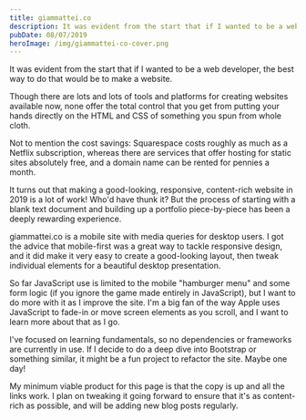 ```yaml
---
title: giammattei.co
description: It was evident from the start that if I wanted to be a web developer, the best way to do that would be to make a website.
pubDate: 08/07/2019
heroImage: /img/giammattei-co-cover.png
---
```


It was evident from the start that if I wanted to be a web developer, the best way to do that would be to make a website.

Though there are lots and lots of tools and platforms for creating websites available now, none offer the total control that you get from putting your hands directly on the HTML and CSS of something you spun from whole cloth.

Not to mention the cost savings: Squarespace costs roughly as much as a Netflix subscription, whereas there are services that offer hosting for static sites absolutely free, and a domain name can be rented for pennies a month.

It turns out that making a good-looking, responsive, content-rich website in 2019 is a lot of work! Who'd have thunk it? But the process of starting with a blank text document and building up a portfolio piece-by-piece has been a deeply rewarding experience.

giammattei.co is a mobile site with media queries for desktop users. I got the advice that mobile-first was a great way to tackle responsive design, and it did make it very easy to create a good-looking layout, then tweak individual elements for a beautiful desktop presentation.

So far JavaScript use is limited to the mobile "hamburger menu" and some form logic (if you ignore the game made entirely in JavaScript), but I want to do more with it as I improve the site. I'm a big fan of the way Apple uses JavaScript to fade-in or move screen elements as you scroll, and I want to learn more about that as I go.

I've focused on learning fundamentals, so no dependencies or frameworks are currently in use. If I decide to do a deep dive into Bootstrap or something similar, it might be a fun project to refactor the site. Maybe one day!

My minimum viable product for this page is that the copy is up and all the links work. I plan on tweaking it going forward to ensure that it's as content-rich as possible, and will be adding new blog posts regularly.
